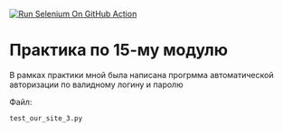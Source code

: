 [![Run Selenium On GitHub Action](https://github.com/Gena1o/15_test_bmstu/actions/workflows/Selenium-Action_Template.yaml/badge.svg)](https://github.com/Gena1o/15_test_bmstu/actions/workflows/Selenium-Action_Template.yaml)
# Практика по 15-му модулю
В рамках практики мной была написана прогрмма автоматической авторизации по валидному логину и паролю

Файл:
```
test_our_site_3.py
```
